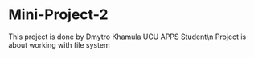 # Mini-Project-2
This project is done by Dmytro Khamula UCU APPS Student\n
Project is about working with file system